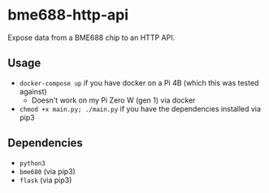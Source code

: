 # bme688-http-api
Expose data from a BME688 chip to an HTTP API.

## Usage
- `docker-compose up` if you have docker on a Pi 4B (which this was tested against)
  - Doesn't work on my Pi Zero W (gen 1) via docker
- `chmod +x main.py; ./main.py` if you have the dependencies installed via pip3

## Dependencies
- `python3`
- `bme680` (via pip3)
- `flask` (via pip3)
